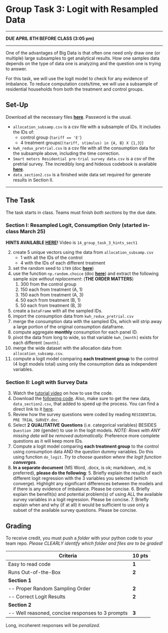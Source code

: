 # Group Task 3: Logit with Resampled Data

---

**DUE APRIL 8TH BEFORE CLASS (3:05 pm)**

---

One of the advantages of Big Data is that often one need only draw one (or multiple) large subsamples to get analytical results. How one samples data depends on the type of data one is analyzing and the question one is trying to answer.

For this task, we will use the logit model to check for any evidence of imbalance. To reduce computation costs/time, we will use a subsample of residential households from both the treatment and control groups.

## Set-Up
Download all the necessary files [**here**](https://www.dropbox.com/sh/j34pxsi8azvudvw/AABm6Syp2cnxyig6sO-qGNFia?dl=0). Password is the usual.

- `allocation_subsamp.csv` is a csv file with a subsample of IDs. It includes the IDs of:
	- control group (`tariff == 'E'`)
	- 4 treatment groups(`(tariff, stimulus) in {A, B} X {1,3}`)
- `kwh_redux_pretrial.csv` is a csv file with all the consumption data for the subsample above, including the time correction.
- `Smart meters Residential pre-trial survey data.csv` is a csv of the pretrial survey. The incredibly long and hideous codebook is available [**here**](https://www.dropbox.com/s/t7f3f1kzv0em34b/RESIDENTIAL%20PRE%20TRIAL%20SURVEY.doc?dl=0).
- `data_section2.csv` is a finished wide data set required for generate results in Section II.

---

## The Task

The task starts in class. Teams must finish *both sections* by the due date.

### Section I: Resampled Logit, Consumption Only (started in-class March 25)

**HINTS AVAILABLE [HERE](https://www.dropbox.com/sh/ccrvzpz5ynym5gn/AACV-MjrL9X01TSBkfLl3CQLa?dl=0)!** Video is `14_group_task_3_hints_sect1`

2. create 5 unique vectors using the data from `allocation_subsamp.csv`
	- 1 with all the IDs of the control
	- 4 with the IDs of each different treatment
3. set the random seed to `1789` (doc [**here**](http://docs.scipy.org/doc/numpy/reference/generated/numpy.random.seed.html))
3. use the function `np.random.choice` (doc [**here**](http://docs.scipy.org/doc/numpy/reference/generated/numpy.random.choice.html)) and extract the following sample size *without replacement*: (**THE ORDER MATTERS**)
	1. 300 from the control group
	4. 150 each from treatment (A, 1)
	5. 150 each from treatment  (A, 3)
	2. 50 each from treatment (B, 1)
	3. 50 each from treatment (B, 3)
4. create a `DataFrame` with all the sampled IDs.
1. import the consumption data from `kwh_redux_pretrial.csv`
5. merge the consumption data with the sampled IDs, which will strip away a large portion of the original consumption dataframe.
6. compute aggregate **monthly** consumption for each panel ID.
7. pivot the data from long to wide, so that variable `kwh_[month]` exists for each different `[month]`.
8. merge the wide dataset with the allocation data from `allocation_subsamp.csv`.
9. compute a logit model comparing **each treatment group** to the control (4 logit models total) using only the consumption data as independent variables.

### Section II: Logit with Survey Data

3. Watch the [tutorial video](https://www.dropbox.com/sh/ccrvzpz5ynym5gn/AACV-MjrL9X01TSBkfLl3CQLa?dl=0) on how to use the code.
2. Download the [following code](https://github.com/ultinomics/Duke_PUBPOL590/blob/master/09_resampling_and_mle/task_3_hints/09_group_task_3_section_2.py). Also, make sure to get the new data, `data_section2.csv`, that added to speed up the process. You can find a direct link to it [here](https://www.dropbox.com/s/afps1iokp48ko6k/data_section2.csv?dl=0).
1. Review how the survey questions were coded by reading `RESIDENTIAL PRE TRIAL SURVEY.doc`.
2. Select **2 QUALITATIVE Questions** (i.e. categorical variables) BESIDES `Question 200` (gender) to use in the logit models. *NOTE: Rows with ANY missing data will be removed automatically.* Preference more complete questions as it will keep more IDs.
4. Compute a logit model comparing **each treatment group** to the control using consumption data AND the question dummy variables. Do this using function `do_logit`. *Try to choose question where the logit function **converges***.
5. **In a separate document** (MS Word, .docx, is ok; markdown, .md, is preferred), **please do the following**: 
	5. Briefly explain the results of each different logit regression with the 3 variables you selected (which converge). Highlight any significant differences between the models and if there is any evidence of imbalance. Please be concise.
	6. Briefly explain the benefit(s) and potential problem(s) of using ALL the available survey variables in a logit regression. Please be concise.
	7. Briefly explain when and why (if at all) it would be sufficient to use only a subset of the available survey questions. Please be concise.

## Grading

To receive credit, you must push a *folder* with your python code to your team repo. *Please CLEARLY identify which folder and files are to be graded!*

|Criteria 								| 	10 pts  	|
|---------------------------------------|---------------|
|Easy to read code 						|	**1**  		|
|Runs Out-of-the-Box					|	**2**		|
|**Section 1**                      	|  				|
|		 -- Proper Random Sampling Order| 	**2**		|
|		 -- Correct Logit Results		| 	**2**		|
|**Section 2**                      	|  					|
|		 -- Well reasoned, concise responses to 3 prompts		| 	**3**|

Long, incoherent responses will be *penalized*.
